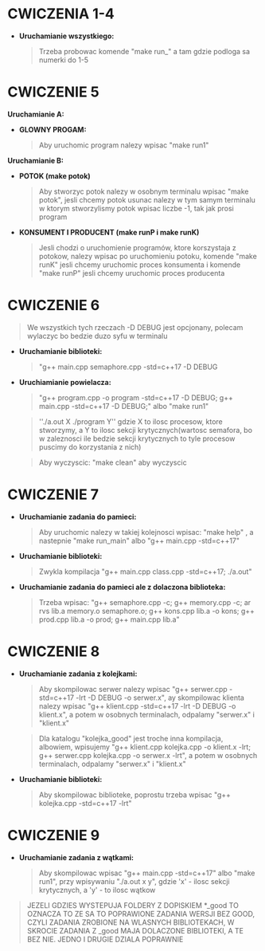 # CWICZENIA 1-4

* **Uruchamianie wszystkiego:**

    >Trzeba probowac komende "make run_" a tam gdzie podloga sa numerki do 1-5

# CWICZENIE 5

**Uruchamianie A:**
* **GLOWNY PROGAM:** 

    >Aby uruchomic program nalezy wpisac "make run1"

**Uruchamianie B:**

* **POTOK (make potok)**

    >Aby stworzyc potok nalezy w osobnym terminalu wpisac "make potok", jesli chcemy potok usunac nalezy w tym samym terminalu w ktorym stworzylismy potok wpisac liczbe -1, tak jak prosi program

* **KONSUMENT I PRODUCENT (make runP i make runK)**

    >Jesli chodzi o uruchomienie programów, ktore korszystaja z potokow, nalezy wpisac po uruchomieniu potoku, komende "make runK" jesli chcemy uruchomic proces konsumenta i komende "make runP" jesli chcemy uruchomic proces producenta

# CWICZENIE 6

>We wszystkich tych rzeczach -D DEBUG jest opcjonany, polecam wylaczyc bo bedzie duzo syfu w terminalu

* **Uruchamianie biblioteki:**

    >"g++ main.cpp semaphore.cpp -std=c++17 -D DEBUG

* **Uruchiamianie powielacza:**

    >"g++ program.cpp -o program -std=c++17 -D DEBUG; g++ main.cpp -std=c++17 -D DEBUG;"
    >albo 
    >"make run1"

    > ''./a.out X ./program Y'' 
    >gdzie X to ilosc procesow, ktore stworzymy, a Y to ilosc sekcji krytycznych(wartosc semafora, bo w zaleznosci ile bedzie sekcji krytycznych to tyle procesow puscimy do korzystania z nich) 

    > Aby wyczyscic:
    >"make clean" aby wyczyscic

# CWICZENIE 7

* **Uruchamianie zadania do pamieci:**

    > Aby uruchomic nalezy w takiej kolejnosci wpisac: "make help" , a nastepnie "make run_main" albo "g++ main.cpp -std=c++17"

* **Uruchamianie biblioteki:**

    > Zwykla kompilacja "g++ main.cpp class.cpp -std=c++17; ./a.out"

* **Uruchamianie zadania do pamieci ale z dolaczona biblioteka:**

    > Trzeba wpisac: "g++ semaphore.cpp -c; g++ memory.cpp -c; ar rvs lib.a memory.o semaphore.o; g++ kons.cpp lib.a -o kons; g++ prod.cpp lib.a -o prod; g++ main.cpp lib.a"

# CWICZENIE 8

* **Uruchamianie zadania z kolejkami:**

    > Aby skompilowac serwer nalezy wpisac "g++ serwer.cpp -std=c++17 -lrt -D DEBUG -o serwer.x", ay skompilowac klienta nalezy wpisac "g++ klient.cpp -std=c++17 -lrt -D DEBUG -o klient.x", a potem w osobnych terminalach, odpalamy "serwer.x" i "klient.x"

    >Dla katalogu "kolejka_good" jest troche inna kompilacja, albowiem, wpisujemy "g++ klient.cpp kolejka.cpp -o klient.x -lrt; g++ serwer.cpp kolejka.cpp -o serwer.x -lrt", a potem w osobnych terminalach, odpalamy "serwer.x" i "klient.x"

* **Uruchamianie biblioteki:**

    > Aby skompilowac biblioteke, poprostu trzeba wpisac "g++ kolejka.cpp -std=c++17 -lrt"

# CWICZENIE 9

* **Uruchamianie zadania z wątkami:**

    > Aby skompilowac wpisac "g++ main.cpp -std=c++17" albo "make run1", przy wpisywaniu "./a.out x y", gdzie 'x' - ilosc sekcji krytycznych, a 'y' - to ilosc wątkow

> JEZELI GDZIES WYSTEPUJA FOLDERY Z DOPISKIEM *_good TO OZNACZA TO ZE SA TO POPRAWIONE ZADANIA WERSJI BEZ GOOD, CZYLI ZADANIA ZROBIONE NA WLASNYCH BIBLIOTEKACH, W SKROCIE ZADANIA Z _good MAJA DOLACZONE BIBLIOTEKI, A TE BEZ NIE. JEDNO I DRUGIE DZIALA POPRAWNIE
